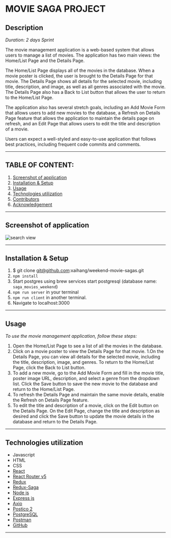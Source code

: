 # MOVIE SAGA PROJECT 

## Description

_Duration: 2 days Sprint_

The movie management application is a web-based system that allows users to manage a list of movies. The application has two main views: the Home/List Page and the Details Page.

The Home/List Page displays all of the movies in the database. When a movie poster is clicked, the user is brought to the Details Page for that movie. The Details Page shows all details for the selected movie, including title, description, and image, as well as all genres associated with the movie. The Details Page also has a Back to List button that allows the user to return to the Home/List Page.

The application also has several stretch goals, including an Add Movie Form that allows users to add new movies to the database, a Refresh on Details Page feature that allows the application to maintain the details page on refresh, and an Edit Page that allows users to edit the title and description of a movie.

Users can expect a well-styled and easy-to-use application that follows best practices, including frequent code commits and comments.

---
## **TABLE OF CONTENT:**
1. [Screenshot of application](#screenshot-of-application)
1. [Installation & Setup](#installation--setup)
1. [Usage](#usage)
1. [Technologies utilization](#technologies-utilization)
1. [Contributors](#contributors)
1. [Acknowledgement](#acknowledgement)

---
## Screenshot of application
![search view](./public/searchvview.png)

---

## Installation & Setup
1. $ git clone git@github.com:xaihang/weekend-movie-sagas.git
1. `npm install`
1. Start postgres using brew services start postgresql (database name: `saga_movies_weekend`)
1. `npm run server` in your terminal
1. `npm run client` in another terminal. 
1. Navigate to localhost:3000

---

## Usage
*To use the movie management application, follow these steps:*

1. Open the Home/List Page to see a list of all the movies in the database.
1. Click on a movie poster to view the Details Page for that movie.
1.On the Details Page, you can view all details for the selected movie, including the title, description, image, and genres. To return to the Home/List Page, click the Back to List button.
1. To add a new movie, go to the Add Movie Form and fill in the movie title, poster image URL, description, and select a genre from the dropdown list. Click the Save button to save the new movie to the database and return to the Home/List Page.
1. To refresh the Details Page and maintain the same movie details, enable the Refresh on Details Page feature.
1. To edit the title and description of a movie, click on the Edit button on the Details Page. On the Edit Page, change the title and description as desired and click the Save button to update the movie details in the database and return to the Details Page.


---

## Technologies utilization 

* Javascript
* HTML
* CSS
* [React](https://reactjs.org/)
* [React Router v5](https://v5.reactrouter.com/web/guides/quick-start)
* [Redux](https://redux.js.org/)
* [Redux-Saga](https://redux-saga.js.org/)
* [Node js](https://nodejs.org/en/about/)
* [Express js](https://expressjs.com/)
* [Axio](https://axio.com/)
* [Postico 2](https://eggerapps.at/postico2/)
* [PostgreSQL](https://www.postgresql.org/)
* [Postman](https://www.postman.com/)
* [GitHub](https://github.com/xaihang/) 

---
